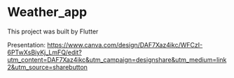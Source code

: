 # Weather_app

This project was built by Flutter

Presentation: https://www.canva.com/design/DAF7Xaz4ikc/WFCzI-6PTwXsBiyKj_LmFQ/edit?utm_content=DAF7Xaz4ikc&utm_campaign=designshare&utm_medium=link2&utm_source=sharebutton

